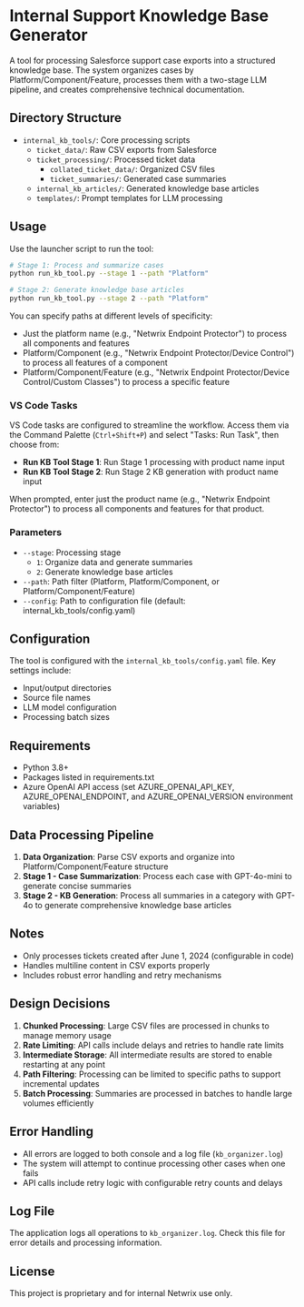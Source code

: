 # Internal Support Knowledge Base Generator

A tool for processing Salesforce support case exports into a structured knowledge base. The system organizes cases by Platform/Component/Feature, processes them with a two-stage LLM pipeline, and creates comprehensive technical documentation.

## Directory Structure

- `internal_kb_tools/`: Core processing scripts
  - `ticket_data/`: Raw CSV exports from Salesforce
  - `ticket_processing/`: Processed ticket data
    - `collated_ticket_data/`: Organized CSV files
    - `ticket_summaries/`: Generated case summaries
  - `internal_kb_articles/`: Generated knowledge base articles
  - `templates/`: Prompt templates for LLM processing

## Usage

Use the launcher script to run the tool:

```bash
# Stage 1: Process and summarize cases
python run_kb_tool.py --stage 1 --path "Platform"

# Stage 2: Generate knowledge base articles
python run_kb_tool.py --stage 2 --path "Platform"
```

You can specify paths at different levels of specificity:
- Just the platform name (e.g., "Netwrix Endpoint Protector") to process all components and features
- Platform/Component (e.g., "Netwrix Endpoint Protector/Device Control") to process all features of a component
- Platform/Component/Feature (e.g., "Netwrix Endpoint Protector/Device Control/Custom Classes") to process a specific feature

### VS Code Tasks

VS Code tasks are configured to streamline the workflow. Access them via the Command Palette (`Ctrl+Shift+P`) and select "Tasks: Run Task", then choose from:

- **Run KB Tool Stage 1**: Run Stage 1 processing with product name input
- **Run KB Tool Stage 2**: Run Stage 2 KB generation with product name input 

When prompted, enter just the product name (e.g., "Netwrix Endpoint Protector") to process all components and features for that product.

### Parameters

- `--stage`: Processing stage
  - `1`: Organize data and generate summaries
  - `2`: Generate knowledge base articles
- `--path`: Path filter (Platform, Platform/Component, or Platform/Component/Feature)
- `--config`: Path to configuration file (default: internal_kb_tools/config.yaml)

## Configuration

The tool is configured with the `internal_kb_tools/config.yaml` file. Key settings include:

- Input/output directories
- Source file names
- LLM model configuration
- Processing batch sizes

## Requirements

- Python 3.8+
- Packages listed in requirements.txt
- Azure OpenAI API access (set AZURE_OPENAI_API_KEY, AZURE_OPENAI_ENDPOINT, and AZURE_OPENAI_VERSION environment variables)

## Data Processing Pipeline

1. **Data Organization**: Parse CSV exports and organize into Platform/Component/Feature structure
2. **Stage 1 - Case Summarization**: Process each case with GPT-4o-mini to generate concise summaries
3. **Stage 2 - KB Generation**: Process all summaries in a category with GPT-4o to generate comprehensive knowledge base articles

## Notes

- Only processes tickets created after June 1, 2024 (configurable in code)
- Handles multiline content in CSV exports properly
- Includes robust error handling and retry mechanisms

## Design Decisions

1. **Chunked Processing**: Large CSV files are processed in chunks to manage memory usage
2. **Rate Limiting**: API calls include delays and retries to handle rate limits
3. **Intermediate Storage**: All intermediate results are stored to enable restarting at any point
4. **Path Filtering**: Processing can be limited to specific paths to support incremental updates
5. **Batch Processing**: Summaries are processed in batches to handle large volumes efficiently

## Error Handling

- All errors are logged to both console and a log file (`kb_organizer.log`)
- The system will attempt to continue processing other cases when one fails
- API calls include retry logic with configurable retry counts and delays

## Log File

The application logs all operations to `kb_organizer.log`. Check this file for error details and processing information.

## License

This project is proprietary and for internal Netwrix use only. 
